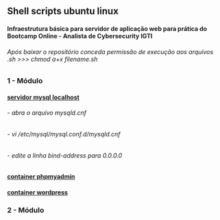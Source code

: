## Shell scripts ubuntu linux

#### Infraestrutura básica para servidor de aplicação web para prática do Bootcamp Online - Analista de Cybersecurity IGTI

###### Após baixar o repositório conceda permissão de execução aos arquivos .sh >>> chmod a+x filename.sh

### 1 - Módulo

#### [servidor mysql localhost](https://github.com/elnataoliveira/scripts_bootcamp_igti/tree/master/mysql "servidor mysql localhost")
###### - abra o arquivo mysqld.cnf 
###### - vi /etc/mysql/mysql.conf.d/mysqld.cnf
###### - edite a linha bind-address para 0.0.0.0 
#### [container phpmyadmin](https://github.com/elnataoliveira/scripts_bootcamp_igti/tree/master/container "container phpmyadmin")
#### [container wordpress](https://github.com/elnataoliveira/scripts_bootcamp_igti/tree/master/container "container wordpress")

### 2 - Módulo